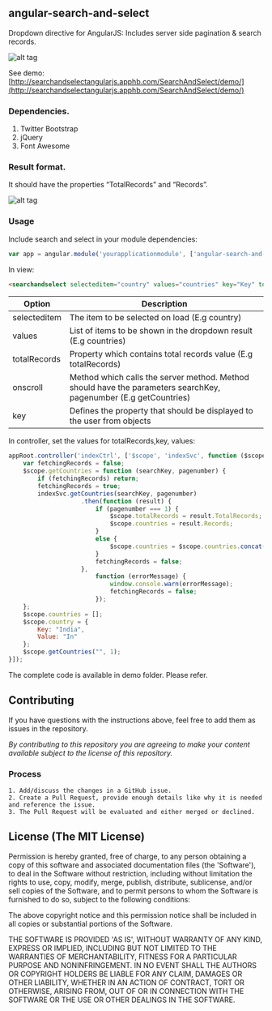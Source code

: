 ## angular-search-and-select

Dropdown directive for AngularJS: Includes server side pagination & search records.

![alt tag](http://i.imgur.com/c1RgeTg.png)

See demo: [http://searchandselectangularjs.apphb.com/SearchAndSelect/demo/](http://searchandselectangularjs.apphb.com/SearchAndSelect/demo/)

### Dependencies. 
1. Twitter Bootstrap
2. jQuery
3. Font Awesome

### Result format. 
It should have the properties “TotalRecords” and “Records”.

![alt tag](http://i.imgur.com/SyA8mqs.png)

### Usage
Include search and select in your module dependencies:
```js
var app = angular.module('yourapplicationmodule', ['angular-search-and-select']);
```
In view:

```html
<searchandselect selecteditem="country" values="countries" key="Key" totalrecords="totalRecords" onscroll="getCountries(searchKey, pagenumber)"</searchandselect>
```

Option             | Description
 ----------------- | ---------------------------- 
selecteditem  | The item to be selected on load (E.g country)           
values  | List of items to be shown in the dropdown result (E.g countries)
totalRecords | Property which contains total records value (E.g totalRecords)
onscroll | Method which calls the server method. Method should have the parameters searchKey, pagenumber (E.g getCountries)
key | Defines the property that should be displayed to the user from objects

In controller, set the values for totalRecords,key, values:

```js
appRoot.controller('indexCtrl', ['$scope', 'indexSvc', function ($scope, indexSvc) {
    var fetchingRecords = false;
    $scope.getCountries = function (searchKey, pagenumber) {
        if (fetchingRecords) return;
        fetchingRecords = true;
        indexSvc.getCountries(searchKey, pagenumber)
                    .then(function (result) {
                        if (pagenumber === 1) {
                            $scope.totalRecords = result.TotalRecords;
                            $scope.countries = result.Records;
                        }
                        else {
                            $scope.countries = $scope.countries.concat(result.Records);
                        }
                        fetchingRecords = false;
                    },
                        function (errorMessage) {
                            window.console.warn(errorMessage);
                            fetchingRecords = false;
                        });
    };
    $scope.countries = [];
    $scope.country = {
        Key: "India",
        Value: "In"
    };
    $scope.getCountries("", 1);
}]);
```
The complete code is available in demo folder. Please refer.

## Contributing

If you have questions with the instructions above, feel free to add them as issues in the repository. 

*By contributing to this repository you are agreeing to make your content available subject to the license of this repository.*

### Process
    1. Add/discuss the changes in a GitHub issue.
    2. Create a Pull Request, provide enough details like why it is needed and reference the issue.
    3. The Pull Request will be evaluated and either merged or declined.

## License (The MIT License)
Permission is hereby granted, free of charge, to any person obtaining
a copy of this software and associated documentation files (the
'Software'), to deal in the Software without restriction, including
without limitation the rights to use, copy, modify, merge, publish,
distribute, sublicense, and/or sell copies of the Software, and to
permit persons to whom the Software is furnished to do so, subject to
the following conditions:

The above copyright notice and this permission notice shall be
included in all copies or substantial portions of the Software.

THE SOFTWARE IS PROVIDED 'AS IS', WITHOUT WARRANTY OF ANY KIND,
EXPRESS OR IMPLIED, INCLUDING BUT NOT LIMITED TO THE WARRANTIES OF
MERCHANTABILITY, FITNESS FOR A PARTICULAR PURPOSE AND NONINFRINGEMENT.
IN NO EVENT SHALL THE AUTHORS OR COPYRIGHT HOLDERS BE LIABLE FOR ANY
CLAIM, DAMAGES OR OTHER LIABILITY, WHETHER IN AN ACTION OF CONTRACT,
TORT OR OTHERWISE, ARISING FROM, OUT OF OR IN CONNECTION WITH THE
SOFTWARE OR THE USE OR OTHER DEALINGS IN THE SOFTWARE.
